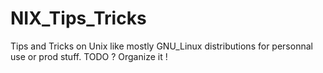 # NIX_Tips_Tricks
Tips and Tricks on Unix like mostly GNU_Linux distributions for personnal use or prod stuff. TODO ? Organize it !
